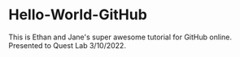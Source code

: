# Hello-World-GitHub
This is Ethan and Jane's super awesome tutorial for GitHub online.
Presented to Quest Lab 3/10/2022.

